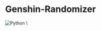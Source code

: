 # Genshin-Randomizer
![Python](https://img.shields.io/badge/python-3670A0?style=for-the-badge&logo=python&logoColor=ffdd54) \
